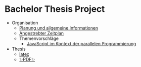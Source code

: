 # Bachelor Thesis Project

- Organisation
  - [Planung und allgemeine Informationen](thema/readme.md)
  - [Angestrebter Zeitplan](thema/zeitplan.md)
  - Themenvorschläge
    - [JavaScript im Kontext der parallelen Programmierung](thema/js-multithreading/readme.md)
- Thesis
  - [latex](doc)
  - [✨PDF✨](doc/000thesis.pdf)
